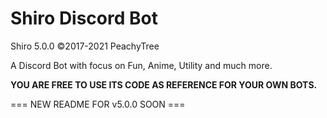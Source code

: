 # Shiro Discord Bot

Shiro 5.0.0 ©2017-2021 PeachyTree

A Discord Bot with focus on Fun, Anime, Utility and much more.


**YOU ARE FREE TO USE ITS CODE AS REFERENCE FOR YOUR OWN BOTS.** 

=== NEW README FOR v5.0.0 SOON ===